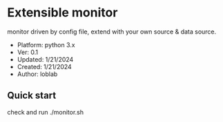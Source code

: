 # Extensible monitor

monitor driven by config file, extend with your own source & data source.

- Platform: python 3.x
- Ver: 0.1
- Updated: 1/21/2024
- Created: 1/21/2024
- Author: loblab

## Quick start

check and run ./monitor.sh
